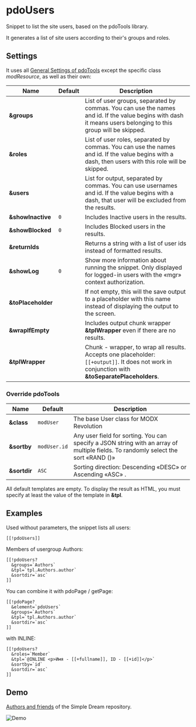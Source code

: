 # pdoUsers

Snippet to list the site users, based on the pdoTools library.

It generates a list of site users according to their's groups and roles.

## Settings

It uses all [General Settings of pdoTools][1] except the specific class *modResource*, as well as their own:

Name               | Default | Description
-------------------|---------|--------------------------------------------------------------------------------------------------------------------------------------------------------------
**&groups**        |         | List of user groups, separated by commas. You can use the names and id. If the value begins with dash it means users belonging to this group will be skipped.
**&roles**         |         | List of user roles, separated by commas. You can use the names and id. If the value begins with a dash, then users with this role will be skipped.
**&users**         |         | List for output, separated by commas. You can use usernames and id. If the value begins with a dash, that user will be excluded from the results.
**&showInactive**  | `0`     | Includes  Inactive users in the results.
**&showBlocked**   | `0`     | Includes Blocked users in the results.
**&returnIds**     |         | Returns a string with a list of user ids instead of formatted results.
**&showLog**       | `0`     | Show more information about running the snippet. Only displayed for logged-in users with the «mgr» context authorization.
**&toPlaceholder** |         | If not empty, this will the save output to a placeholder with this name instead of displaying the output to the screen.
**&wrapIfEmpty**   |         | Includes output chunk wrapper **&tplWrapper** even if there are no results.
**&tplWrapper**    |         | Chunk - wrapper, to wrap all results. Accepts one placeholder:`[[+output]]`. It does not work in conjunction with **&toSeparatePlaceholders**.

### Override pdoTools

Name         | Default      | Description
-------------|--------------|----------------------------------------------------------------------------------------------------------------------------------
**&class**   | `modUser`    | The base User class for MODX Revolution
**&sortby**  | `modUser.id` | Any user field for sorting. You can specify a JSON string with an array of multiple fields. To randomly select the sort «RAND ()»
**&sortdir** | `ASC`        | Sorting direction: Descending «DESC» or Ascending «ASC» .

All default templates are empty. To display the result as HTML, you must specify at least the value of the template in **&tpl**.

## Examples

Used without parameters, the snippet lists all users:

```modx
[[!pdoUsers]]
```

Members of usergroup Authors:

```modx
[[!pdoUsers?
  &groups=`Authors`
  &tpl=`tpl.Authors.author`
  &sortdir=`asc`
]]
```

You can combine it with pdoPage / getPage:

```modx
[[!pdoPage?
  &element=`pdoUsers`
  &groups=`Authors`
  &tpl=`tpl.Authors.author`
  &sortdir=`asc`
]]
```

with INLINE:

```modx
[[!pdoUsers?
  &roles=`Member`
  &tpl=`@INLINE <p>Имя - [[+fullname]], ID - [[+id]]</p>`
  &sortby=`id`
  &sortdir=`asc`
]]
```

## Demo

[Authors and friends][2] of the Simple Dream repository.

![Demo](https://file.modx.pro/files/b/7/9/b792406326ccd13a79ce417c6e7d2306.png)

[1]: /en/components/pdotools/general-properties
[2]: https://en.modstore.pro/authors
